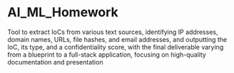 # AI_ML_Homework
Tool to extract IoCs from various text sources, identifying IP addresses, domain names, URLs, file hashes, and email addresses, and outputting the IoC, its type, and a confidentiality score, with the final deliverable varying from a blueprint to a full-stack application, focusing on high-quality documentation and presentation
